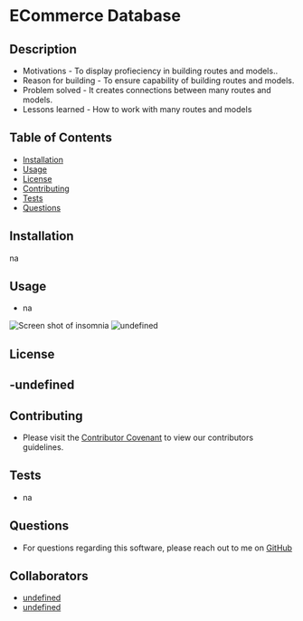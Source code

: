 # ECommerce Database
  
## Description
  
  * Motivations - To display profieciency in building routes and models..
  * Reason for building - To ensure capability of building routes and models.
  * Problem solved - It creates connections between many routes and models.
  * Lessons learned - How to work with many routes and models
  
## Table of Contents
  
 - [Installation](#installation)
 - [Usage](#usage)
 - [License](#license)
 - [Contributing](#Contributing)
 - [Tests](#tests)
 - [Questions](#questions)

## Installation

na

## Usage

 * na
  
  ![Screen shot of insomnia](./assets/images/ss9.png)
  ![undefined](undefined)
  
## License
    
 -undefined
 -

## Contributing
  
 * Please visit the [Contributor Covenant](https://www.contributor-covenant.org/) to view our contributors guidelines.

## Tests

 * na

## Questions

 * For questions regarding this software, please reach out to me on [GitHub](https://github.com/dhoneyman)

## Collaborators

- [undefined](undefined)
- [undefined](undefined)

